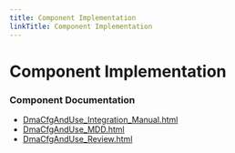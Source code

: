 ```yaml
---
title: Component Implementation
linkTitle: Component Implementation
---
```


# Component Implementation
### Component Documentation

- [DmaCfgAndUse_Integration_Manual.html](doc/DmaCfgAndUse_Integration_Manual.html)
- [DmaCfgAndUse_MDD.html](doc/DmaCfgAndUse_MDD.html)
- [DmaCfgAndUse_Review.html](doc/DmaCfgAndUse_Review.html)

